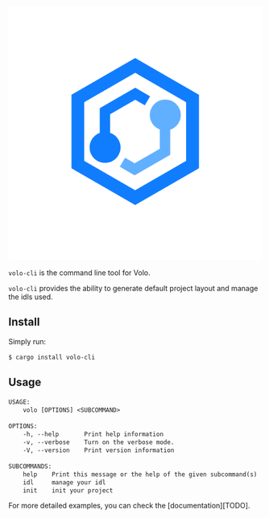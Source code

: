 ![Volo](https://github.com/cloudwego/volo/raw/main/.github/assets/logo.png?sanitize=true)

`volo-cli` is the command line tool for Volo.

`volo-cli` provides the ability to generate default project layout and manage the idls used.

## Install

Simply run:

```bash
$ cargo install volo-cli
```

## Usage

```
USAGE:
    volo [OPTIONS] <SUBCOMMAND>

OPTIONS:
    -h, --help       Print help information
    -v, --verbose    Turn on the verbose mode.
    -V, --version    Print version information

SUBCOMMANDS:
    help    Print this message or the help of the given subcommand(s)
    idl     manage your idl
    init    init your project
```

For more detailed examples, you can check the [documentation][TODO].
